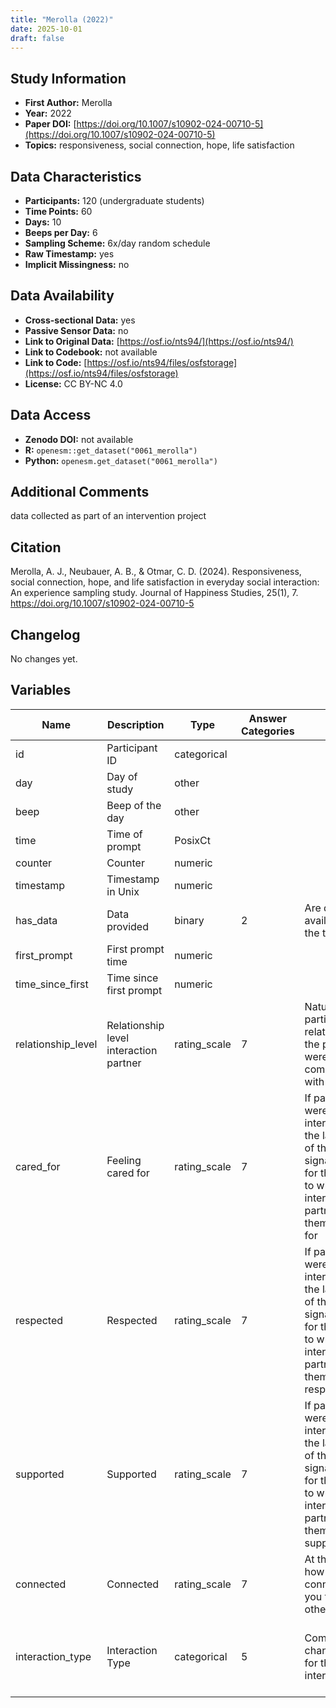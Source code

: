```yaml
---
title: "Merolla (2022)"
date: 2025-10-01
draft: false
---
```



## Study Information

- **First Author:** Merolla
- **Year:** 2022
- **Paper DOI:** [https://doi.org/10.1007/s10902-024-00710-5](https://doi.org/10.1007/s10902-024-00710-5)
- **Topics:** responsiveness, social connection, hope, life satisfaction

## Data Characteristics

- **Participants:** 120 (undergraduate students)
- **Time Points:** 60
- **Days:** 10
- **Beeps per Day:** 6
- **Sampling Scheme:** 6x/day random schedule
- **Raw Timestamp:** yes
- **Implicit Missingness:** no

## Data Availability

- **Cross-sectional Data:** yes
- **Passive Sensor Data:** no
- **Link to Original Data:** [https://osf.io/nts94/](https://osf.io/nts94/)
- **Link to Codebook:** not available
- **Link to Code:** [https://osf.io/nts94/files/osfstorage](https://osf.io/nts94/files/osfstorage)
- **License:** CC BY-NC 4.0

## Data Access

- **Zenodo DOI:** not available
- **R:** `openesm::get_dataset("0061_merolla")`
- **Python:** `openesm.get_dataset("0061_merolla")`

## Additional Comments

data collected as part of an intervention project


## Citation

Merolla, A. J., Neubauer, A. B., & Otmar, C. D. (2024). Responsiveness, social connection, hope, and life satisfaction in everyday social interaction: An experience sampling study. Journal of Happiness Studies, 25(1), 7. https://doi.org/10.1007/s10902-024-00710-5




## Changelog

No changes yet.

## Variables

| Name | Description | Type | Answer Categories | Details | Labels | Transformation | Source | Assessment Type | Construct | Comments |
|------|-------------|------|------------------|---------|--------|----------------|--------|----------------|----------|----------|
| id | Participant ID | categorical |  |  |  |  |  | ESM |  |  |
| day | Day of study | other |  |  |  |  |  | ESM |  |  |
| beep | Beep of the day | other |  |  |  |  |  | ESM |  |  |
| time | Time of prompt | PosixCt |  |  |  |  |  | ESM |  |  |
| counter | Counter | numeric |  |  |  |  |  | ESM |  |  |
| timestamp | Timestamp in Unix | numeric |  |  |  |  |  | ESM |  |  |
| has_data | Data provided | binary | 2 | Are data available for the timepoint? | FALSE/TRUE |  |  | ESM |  |  |
| first_prompt | First prompt time | numeric |  |  |  |  |  | ESM |  |  |
| time_since_first | Time since first prompt | numeric |  |  |  |  |  | ESM |  |  |
| relationship_level | Relationship level interaction partner | rating_scale | 7 | Nature of the participants' relationship to the person they were communicating with | 1 = No established relationship/stranger; 7 = established relationship |  |  | ESM | social interaction, relationship |  |
| cared_for | Feeling cared for | rating_scale | 7 | If participants were in a social interaction in the last 10 min. of the survey signal: Asked for the degree to which their interaction partner made them feel cared for | 1 = Not at all<br>5 = Extremely |  |  | ESM | responsiveness, social support, social connectedness |  |
| respected | Respected | rating_scale | 7 | If participants were in a social interaction in the last 10 min. of the survey signal: Asked for the degree to which their interaction partner made them feel respected | 1 = Not at all<br>5 = Extremely |  |  | ESM | respect, social support, responsiveness, social interaction |  |
| supported | Supported | rating_scale | 7 | If participants were in a social interaction in the last 10 min. of the survey signal: Asked for the degree to which their interaction partner made them feel supported | 1 = Not at all<br>5 = Extremely |  |  | ESM | social support, responsiveness, social interaction |  |
| connected | Connected | rating_scale | 7 | At this moment, how close and connected do you feel to other people? | 1 = no connection<br>7 = a great deal of connection |  |  | ESM | social connectedness |  |
| interaction_type | Interaction Type | categorical | 5 | Communication channel used for the interaction | Face-to-face, video calls, text messaging/SMS, voice-only phone calls, 0 (no interaction) |  |  | ESM | social interaction, media, communication |  |
